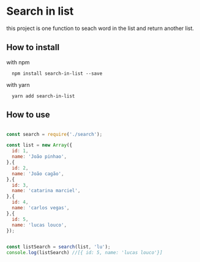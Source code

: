# Search in list

this project is one function to seach word in the list and return another list.

## How to install

with npm

```
  npm install search-in-list --save
```

with yarn 

```
  yarn add search-in-list
```

## How to use

```js

const search = require('./search');

const list = new Array({
  id: 1,
  name: 'João pinhao',
},{
  id: 2,
  name: 'João cagão',
},{
  id: 3,
  name: 'catarina marciel',
},{
  id: 4,
  name: 'carlos vegas',
},{
  id: 5,
  name: 'lucas louco',
});


const listSearch = search(list, 'lu');
console.log(listSearch) //[{ id: 5, name: 'lucas louco'}]

```

